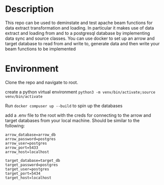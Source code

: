 # Description
This repo can be used to deminstate and test apache beam functions for data extract transformation and loading.  In particular it makes use of
data extract and loading from and to a postgresql database by implementing data sync and source classes. You can use docker to set up
an arrow and target database to read from and write to, generate data and then write your beam functions to be implemented

# Environment
Clone the repo and navigate to root.

create a python virtual environment `python3 -m venv/bin/activate;source venv/bin/activate`

Run `docker compuser up --build` to spin up the databases

add a .env file to the root with the creds for connecting to the arrow and target databases from your local machine.
Should be similar to the following:

```
arrow_database=arrow_db
arrow_password=postgres
arrow_user=postgres
arrow_port=5433
arrow_host=localhost

target_database=target_db
target_password=postgres
target_user=postgres
target_port=5434
target_host=localhost
```
